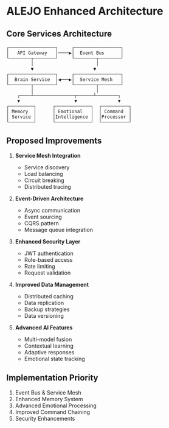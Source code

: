 # ALEJO Enhanced Architecture

## Core Services Architecture
```
┌─────────────────┐     ┌─────────────────┐
│   API Gateway   │────▶│  Event Bus      │
└────────┬────────┘     └────────┬────────┘
         │                       │
         ▼                      ▼
┌─────────────────┐     ┌─────────────────┐
│  Brain Service  │◀───▶│  Service Mesh   │
└────────┬────────┘     └────────┬────────┘
         │                       │
    ┌────┴───────────────┬──────┴────────┐
    ▼                    ▼               ▼
┌─────────┐      ┌─────────────┐  ┌──────────┐
│ Memory  │      │ Emotional   │  │ Command  │
│ Service │      │Intelligence │  │Processor │
└─────────┘      └─────────────┘  └──────────┘
```

## Proposed Improvements

1. **Service Mesh Integration**
   - Service discovery
   - Load balancing
   - Circuit breaking
   - Distributed tracing

2. **Event-Driven Architecture**
   - Async communication
   - Event sourcing
   - CQRS pattern
   - Message queue integration

3. **Enhanced Security Layer**
   - JWT authentication
   - Role-based access
   - Rate limiting
   - Request validation

4. **Improved Data Management**
   - Distributed caching
   - Data replication
   - Backup strategies
   - Data versioning

5. **Advanced AI Features**
   - Multi-model fusion
   - Contextual learning
   - Adaptive responses
   - Emotional state tracking

## Implementation Priority

1. Event Bus & Service Mesh
2. Enhanced Memory System
3. Advanced Emotional Processing
4. Improved Command Chaining
5. Security Enhancements
